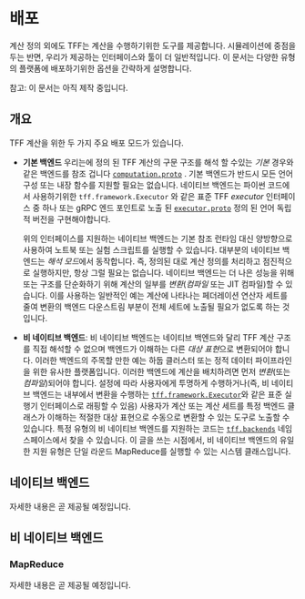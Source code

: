 # 배포

계산 정의 외에도 TFF는 계산을 수행하기위한 도구를 제공합니다. 시뮬레이션에 중점을 두는 반면, 우리가 제공하는 인터페이스와 툴이 더 일반적입니다. 이 문서는 다양한 유형의 플랫폼에 배포하기위한 옵션을 간략하게 설명합니다.

참고: 이 문서는 아직 제작 중입니다.

## 개요

TFF 계산을 위한 두 가지 주요 배포 모드가 있습니다.

- **기본 백엔드** 우리는에 정의 된 TFF 계산의 구문 구조를 해석 할 수있는 *기본* 경우와 같은 백엔드를 참조 겁니다 [`computation.proto`](https://github.com/tensorflow/federated/blob/main/tensorflow_federated/proto/v0/computation.proto) . 기본 백엔드가 반드시 모든 언어 구성 또는 내장 함수를 지원할 필요는 없습니다. 네이티브 백엔드는 파이썬 코드에서 사용하기위한 <a><code>tff.framework.Executor</code></a> 와 같은 표준 TFF <em>executor</em> 인터페이스 중 하나 또는 gRPC 엔드 포인트로 노출 된 [`executor.proto`](https://github.com/tensorflow/federated/blob/main/tensorflow_federated/proto/v0/executor.proto) 정의 된 언어 독립적 버전을 구현해야합니다.

    위의 인터페이스를 지원하는 네이티브 백엔드는 기본 참조 런타임 대신 양방향으로 사용하여 노트북 또는 실험 스크립트를 실행할 수 있습니다. 대부분의 네이티브 백엔드는 *해석 모드*에서 동작합니다. 즉, 정의된 대로 계산 정의를 처리하고 점진적으로 실행하지만, 항상 그럴 필요는 없습니다. 네이티브 백엔드는 더 나은 성능을 위해 또는 구조를 단순화하기 위해 계산의 일부를 *변환*(*컴파일* 또는 JIT 컴파일)할 수 있습니다. 이를 사용하는 일반적인 예는 계산에 나타나는 페더레이션 연산자 세트를 줄여 변환의 백엔드 다운스트림 부분이 전체 세트에 노출될 필요가 없도록 하는 것입니다.

- **비 네이티브 백엔드**: 비 네이티브 백엔드는 네이티브 백엔드와 달리 TFF 계산 구조를 직접 해석할 수 없으며 백엔드가 이해하는 다른 *대상 표현*으로 변환되어야 합니다. 이러한 백엔드의 주목할 만한 예는 하둡 클러스터 또는 정적 데이터 파이프라인을 위한 유사한 플랫폼입니다. 이러한 백엔드에 계산을 배치하려면 먼저 *변환*(또는 *컴파일*)되어야 합니다. 설정에 따라 사용자에게 투명하게 수행하거나(즉, 비 네이티브 백엔드는 내부에서 변환을 수행하는 [`tff.framework.Executor`](https://www.tensorflow.org/federated/api_docs/python/tff/framework/Executor)와 같은 표준 실행기 인터페이스로 래핑할 수 있음) 사용자가 계산 또는 계산 세트를 특정 백엔드 클래스가 이해하는 적절한 대상 표현으로 수동으로 변환할 수 있는 도구로 노출할 수 있습니다. 특정 유형의 비 네이티브 백엔드를 지원하는 코드는 [`tff.backends`](https://www.tensorflow.org/federated/api_docs/python/tff/backends) 네임스페이스에서 찾을 수 있습니다. 이 글을 쓰는 시점에서, 비 네이티브 백엔드의 유일한 지원 유형은 단일 라운드 MapReduce를 실행할 수 있는 시스템 클래스입니다.

## 네이티브 백엔드

자세한 내용은 곧 제공될 예정입니다.

## 비 네이티브 백엔드

### MapReduce

자세한 내용은 곧 제공될 예정입니다.
